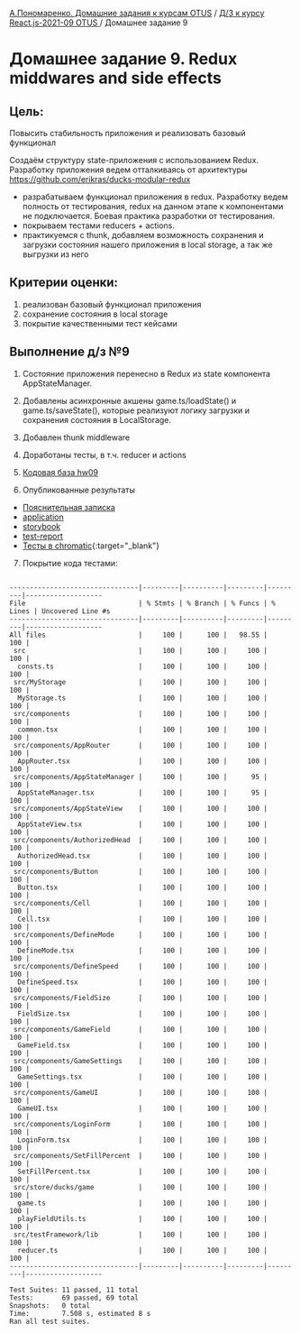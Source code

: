 [А.Пономаренко. Домашние задания к курсам OTUS](../../README.md) / [Д/З к курсу React.js-2021-09 OTUS ](../README.md) / Домашнее задание 9

# Домашнее задание 9. Redux middwares and side effects

## Цель:

Повысить стабильность приложения и реализовать базовый функционал

Создаём структуру state-приложения с использованием Redux.
Разработку приложения ведем отталкиваясь от архитектуры https://github.com/erikras/ducks-modular-redux

* разрабатываем функционал приложения в redux. Разработку ведем полность от тестирования, redux на данном этапе к компонентами не подключается. Боевая практика разработки от тестирования.
* покрываем тестами reducers + actions.
* практикуемся с thunk, добавляем возможность сохранения и загрузки состояния нашего приложения в local storage, а так же выгрузки из него


## Критерии оценки:

1. реализован базовый функционал приложения
2. сохранение состояния в local storage
3. покрытие качественными тест кейсами


## Выполнение д/з №9

1. Состояние приложения перенесно в Redux из state компонента AppStateManager.

2. Добавлены асинхронные акшены game.ts/loadState() и game.ts/saveState(), которые реализуют логику загрузки и сохранения состояния в LocalStorage.

3. Добавлен thunk middleware

4. Доработаны тесты, в т.ч. reducer и actions

5. [Кодовая база hw09](https://github.com/alexanderpono/ponomarenko-alex-otus/commits/react-hw9)

6. Опубликованные результаты
* [Пояснительная записка](https://alexanderpono.github.io/ponomarenko-alex-otus/react-2021-09/hw09)
* [application](https://alexanderpono.github.io/ponomarenko-alex-otus/react-2021-09/hw09/application)
* [storybook](https://alexanderpono.github.io/ponomarenko-alex-otus/react-2021-09/hw09/storybook)
* [test-report](https://alexanderpono.github.io/ponomarenko-alex-otus/react-2021-09/hw09/test-report/testResult.html)
* [Тесты в chromatic](https://www.chromatic.com/builds?appId=6168a14038f17a003a388098){:target="_blank"}

7. Покрытие кода тестами:

```

--------------------------------|---------|----------|---------|---------|-------------------
File                            | % Stmts | % Branch | % Funcs | % Lines | Uncovered Line #s 
--------------------------------|---------|----------|---------|---------|-------------------
All files                       |     100 |      100 |   98.55 |     100 |                   
 src                            |     100 |      100 |     100 |     100 |                   
  consts.ts                     |     100 |      100 |     100 |     100 |                   
 src/MyStorage                  |     100 |      100 |     100 |     100 |                   
  MyStorage.ts                  |     100 |      100 |     100 |     100 |                   
 src/components                 |     100 |      100 |     100 |     100 |                   
  common.tsx                    |     100 |      100 |     100 |     100 |                   
 src/components/AppRouter       |     100 |      100 |     100 |     100 |                   
  AppRouter.tsx                 |     100 |      100 |     100 |     100 |                   
 src/components/AppStateManager |     100 |      100 |      95 |     100 |                   
  AppStateManager.tsx           |     100 |      100 |      95 |     100 |                   
 src/components/AppStateView    |     100 |      100 |     100 |     100 |                   
  AppStateView.tsx              |     100 |      100 |     100 |     100 |                   
 src/components/AuthorizedHead  |     100 |      100 |     100 |     100 |                   
  AuthorizedHead.tsx            |     100 |      100 |     100 |     100 |                   
 src/components/Button          |     100 |      100 |     100 |     100 |                   
  Button.tsx                    |     100 |      100 |     100 |     100 |                   
 src/components/Cell            |     100 |      100 |     100 |     100 |                   
  Cell.tsx                      |     100 |      100 |     100 |     100 |                   
 src/components/DefineMode      |     100 |      100 |     100 |     100 |                   
  DefineMode.tsx                |     100 |      100 |     100 |     100 |                   
 src/components/DefineSpeed     |     100 |      100 |     100 |     100 |                   
  DefineSpeed.tsx               |     100 |      100 |     100 |     100 |                   
 src/components/FieldSize       |     100 |      100 |     100 |     100 |                   
  FieldSize.tsx                 |     100 |      100 |     100 |     100 |                   
 src/components/GameField       |     100 |      100 |     100 |     100 |                   
  GameField.tsx                 |     100 |      100 |     100 |     100 |                   
 src/components/GameSettings    |     100 |      100 |     100 |     100 |                   
  GameSettings.tsx              |     100 |      100 |     100 |     100 |                   
 src/components/GameUI          |     100 |      100 |     100 |     100 |                   
  GameUI.tsx                    |     100 |      100 |     100 |     100 |                   
 src/components/LoginForm       |     100 |      100 |     100 |     100 |                   
  LoginForm.tsx                 |     100 |      100 |     100 |     100 |                   
 src/components/SetFillPercent  |     100 |      100 |     100 |     100 |                   
  SetFillPercent.tsx            |     100 |      100 |     100 |     100 |                   
 src/store/ducks/game           |     100 |      100 |     100 |     100 |                   
  game.ts                       |     100 |      100 |     100 |     100 |                   
  playFieldUtils.ts             |     100 |      100 |     100 |     100 |                   
 src/testFramework/lib          |     100 |      100 |     100 |     100 |                   
  reducer.ts                    |     100 |      100 |     100 |     100 |                   
--------------------------------|---------|----------|---------|---------|-------------------

Test Suites: 11 passed, 11 total
Tests:       69 passed, 69 total
Snapshots:   0 total
Time:        7.508 s, estimated 8 s
Ran all test suites.


```



